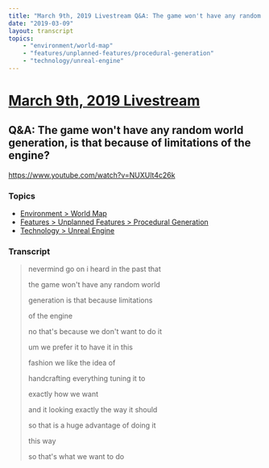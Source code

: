 ```yaml
---
title: "March 9th, 2019 Livestream Q&A: The game won't have any random world generation, is that because of limitations of the engine?"
date: "2019-03-09"
layout: transcript
topics:
    - "environment/world-map"
    - "features/unplanned-features/procedural-generation"
    - "technology/unreal-engine"
---
```

# [March 9th, 2019 Livestream](../2019-03-09.md)
## Q&A: The game won't have any random world generation, is that because of limitations of the engine?
https://www.youtube.com/watch?v=NUXUlt4c26k

### Topics
* [Environment > World Map](../topics/environment/world-map.md)
* [Features > Unplanned Features > Procedural Generation](../topics/features/unplanned-features/procedural-generation.md)
* [Technology > Unreal Engine](../topics/technology/unreal-engine.md)

### Transcript

> nevermind go on i heard in the past that
> 
> the game won't have any random world
> 
> generation is that because limitations
> 
> of the engine
> 
> no that's because we don't want to do it
> 
> um we prefer it to have it in this
> 
> fashion we like the idea of
> 
> handcrafting everything tuning it to
> 
> exactly how we want
> 
> and it looking exactly the way it should
> 
> so that is a huge advantage of doing it
> 
> this way
> 
> so that's what we want to do
> 
